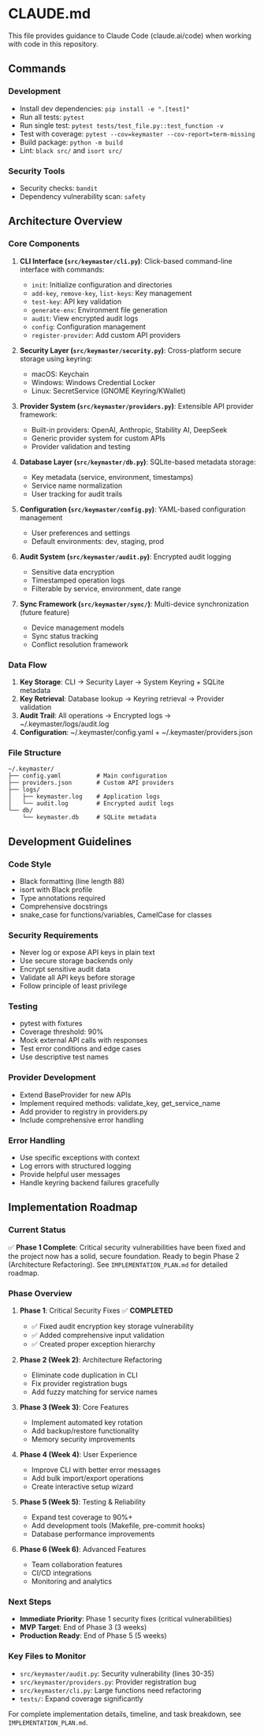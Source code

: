 # CLAUDE.md

This file provides guidance to Claude Code (claude.ai/code) when working with code in this repository.

## Commands

### Development
- Install dev dependencies: `pip install -e ".[test]"`
- Run all tests: `pytest`
- Run single test: `pytest tests/test_file.py::test_function -v`
- Test with coverage: `pytest --cov=keymaster --cov-report=term-missing`
- Build package: `python -m build`
- Lint: `black src/` and `isort src/`

### Security Tools
- Security checks: `bandit`
- Dependency vulnerability scan: `safety`

## Architecture Overview

### Core Components

1. **CLI Interface (`src/keymaster/cli.py`)**: Click-based command-line interface with commands:
   - `init`: Initialize configuration and directories
   - `add-key`, `remove-key`, `list-keys`: Key management
   - `test-key`: API key validation
   - `generate-env`: Environment file generation
   - `audit`: View encrypted audit logs
   - `config`: Configuration management
   - `register-provider`: Add custom API providers

2. **Security Layer (`src/keymaster/security.py`)**: Cross-platform secure storage using keyring:
   - macOS: Keychain
   - Windows: Windows Credential Locker
   - Linux: SecretService (GNOME Keyring/KWallet)

3. **Provider System (`src/keymaster/providers.py`)**: Extensible API provider framework:
   - Built-in providers: OpenAI, Anthropic, Stability AI, DeepSeek
   - Generic provider system for custom APIs
   - Provider validation and testing

4. **Database Layer (`src/keymaster/db.py`)**: SQLite-based metadata storage:
   - Key metadata (service, environment, timestamps)
   - Service name normalization
   - User tracking for audit trails

5. **Configuration (`src/keymaster/config.py`)**: YAML-based configuration management
   - User preferences and settings
   - Default environments: dev, staging, prod

6. **Audit System (`src/keymaster/audit.py`)**: Encrypted audit logging
   - Sensitive data encryption
   - Timestamped operation logs
   - Filterable by service, environment, date range

7. **Sync Framework (`src/keymaster/sync/`)**: Multi-device synchronization (future feature)
   - Device management models
   - Sync status tracking
   - Conflict resolution framework

### Data Flow

1. **Key Storage**: CLI → Security Layer → System Keyring + SQLite metadata
2. **Key Retrieval**: Database lookup → Keyring retrieval → Provider validation
3. **Audit Trail**: All operations → Encrypted logs → ~/.keymaster/logs/audit.log
4. **Configuration**: ~/.keymaster/config.yaml + ~/.keymaster/providers.json

### File Structure

```
~/.keymaster/
├── config.yaml          # Main configuration
├── providers.json       # Custom API providers
├── logs/
│   ├── keymaster.log    # Application logs
│   └── audit.log        # Encrypted audit logs
└── db/
    └── keymaster.db     # SQLite metadata
```

## Development Guidelines

### Code Style
- Black formatting (line length 88)
- isort with Black profile
- Type annotations required
- Comprehensive docstrings
- snake_case for functions/variables, CamelCase for classes

### Security Requirements
- Never log or expose API keys in plain text
- Use secure storage backends only
- Encrypt sensitive audit data
- Validate all API keys before storage
- Follow principle of least privilege

### Testing
- pytest with fixtures
- Coverage threshold: 90%
- Mock external API calls with responses
- Test error conditions and edge cases
- Use descriptive test names

### Provider Development
- Extend BaseProvider for new APIs
- Implement required methods: validate_key, get_service_name
- Add provider to registry in providers.py
- Include comprehensive error handling

### Error Handling
- Use specific exceptions with context
- Log errors with structured logging
- Provide helpful user messages
- Handle keyring backend failures gracefully

## Implementation Roadmap

### Current Status
✅ **Phase 1 Complete**: Critical security vulnerabilities have been fixed and the project now has a solid, secure foundation. Ready to begin Phase 2 (Architecture Refactoring). See `IMPLEMENTATION_PLAN.md` for detailed roadmap.

### Phase Overview
1. **Phase 1**: Critical Security Fixes ✅ **COMPLETED**
   - ✅ Fixed audit encryption key storage vulnerability  
   - ✅ Added comprehensive input validation
   - ✅ Created proper exception hierarchy
   
2. **Phase 2 (Week 2)**: Architecture Refactoring
   - Eliminate code duplication in CLI
   - Fix provider registration bugs
   - Add fuzzy matching for service names
   
3. **Phase 3 (Week 3)**: Core Features
   - Implement automated key rotation
   - Add backup/restore functionality
   - Memory security improvements
   
4. **Phase 4 (Week 4)**: User Experience
   - Improve CLI with better error messages
   - Add bulk import/export operations
   - Create interactive setup wizard
   
5. **Phase 5 (Week 5)**: Testing & Reliability
   - Expand test coverage to 90%+
   - Add development tools (Makefile, pre-commit hooks)
   - Database performance improvements
   
6. **Phase 6 (Week 6)**: Advanced Features
   - Team collaboration features
   - CI/CD integrations
   - Monitoring and analytics

### Next Steps
- **Immediate Priority**: Phase 1 security fixes (critical vulnerabilities)
- **MVP Target**: End of Phase 3 (3 weeks)
- **Production Ready**: End of Phase 5 (5 weeks)

### Key Files to Monitor
- `src/keymaster/audit.py`: Security vulnerability (lines 30-35)
- `src/keymaster/providers.py`: Provider registration bug
- `src/keymaster/cli.py`: Large functions need refactoring
- `tests/`: Expand coverage significantly

For complete implementation details, timeline, and task breakdown, see `IMPLEMENTATION_PLAN.md`.